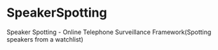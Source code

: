# SpeakerSpotting
Speaker Spotting - Online Telephone Surveillance Framework(Spotting speakers from a watchlist)
